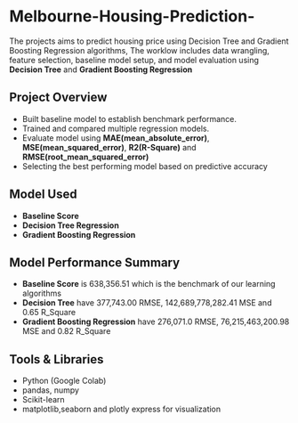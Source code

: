 # Melbourne-Housing-Prediction-
The projects aims to predict housing price using Decision Tree and Gradient Boosting Regression algorithms, 
The worklow includes data wrangling, feature selection, baseline model setup, and model evaluation using **Decision Tree** and **Gradient Boosting Regression**

## Project Overview
- Built baseline model to establish benchmark performance.
- Trained and compared multiple regression models.
- Evaluate model using **MAE(mean_absolute_error)**, **MSE(mean_squared_error)**, **R2(R-Square)** and **RMSE(root_mean_squared_error)**
- Selecting the best performing model based on predictive accuracy

## Model Used
- **Baseline Score**
- **Decision Tree Regression**
- **Gradient Boosting Regression**

## Model Performance Summary
- **Baseline Score** is 638,356.51 which is the benchmark of our learning algorithms
- **Decision Tree** have 377,743.00 RMSE, 142,689,778,282.41 MSE and 0.65 R_Square
- **Gradient Boosting Regression** have 276,071.0 RMSE, 76,215,463,200.98 MSE and 0.82 R_Square

## Tools & Libraries
-  Python (Google Colab)
-  pandas, numpy
-  Scikit-learn
-  matplotlib,seaborn and plotly express for visualization
